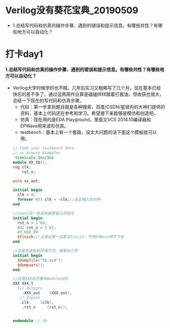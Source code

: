 # Verilog没有葵花宝典_20190509

- 1.总结写代码和仿真的操作步骤、遇到的错误和提示信息。有哪些共性？有哪些地方可以自动化？

# 打卡day1

#### 1.总结写代码和仿真的操作步骤、遇到的错误和提示信息。有哪些共性？有哪些地方可以自动化？

- Verilog大学时候学的也不精，几年后实习又粗略写了几个月，现在基本已经快忘的差不多了，通过这两周作业算是磕磕绊绊跟着打酱油，但收获也很大，总结一下现在的写代码和仿真步骤。
  - 代码：第一步拿到题目就是各种搜索，百度/CSDN/星球内的大神们提供的资料，基本上代码还在参考和学习。希望接下来能够是模仿和创造吧。
  - 仿真：现在用的是EDA Playground，里面又VCS 2014.10编译器和EPWave用来波形仿真。
  - testbench：基本上有一个套路，没太大问题的话下面这个模板就可以用。
  ~~~verilog
  // Code your testbench here
  // or browse Examples
  `timescale 1ns/1ns
  module XX_tb();
  reg clk,
      rst_n;

  wire xx_out;

  initial begin
    clk = 0;
    forever #21 clk = ~clk;//设定输入的时钟
  end
  
  //reset及一些其他需要输入的信号
  initial begin
    rst_n = 1'b0;
    #42 rst_n = 1'b1;
    #3_000_00
    $finish;//注意这里一定要又finish，不然EPWare停不下来
  end
  
  //这里和虚拟机环境不同，需要自己写
  initial begin
    $dumpfile("tb.vcd");
    $dumpvars();
  end
  
  //这里XXX名字要和module对应
  XXX XXX_t
    (// Outputs
      .XXX_out    (XXX_out),
     // Inputs
     .clk     (clk),
      .rst_n     (rst_n));

  
  endmodule // tb
  ~~~
